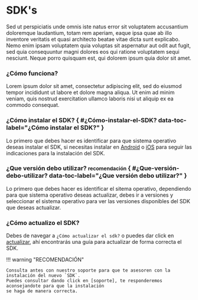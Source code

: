 # SDK's
Sed ut perspiciatis unde omnis iste natus error sit voluptatem accusantium doloremque laudantium, totam rem aperiam, eaque ipsa quae ab illo inventore veritatis et quasi architecto beatae vitae dicta sunt explicabo. Nemo enim ipsam voluptatem quia voluptas sit aspernatur aut odit aut fugit, sed quia consequuntur magni dolores eos qui ratione voluptatem sequi nesciunt. Neque porro quisquam est, qui dolorem ipsum quia dolor sit amet.

### ¿Cómo funciona?
Lorem ipsum dolor sit amet, consectetur adipiscing elit, sed do eiusmod tempor incididunt ut labore et dolore magna aliqua. Ut enim ad minim veniam, quis nostrud exercitation ullamco laboris nisi ut aliquip ex ea commodo consequat.

### ¿Cómo instalar el SDK? { #¿Cómo-instalar-el-SDK? data-toc-label="¿Cómo instalar el SDK?" }
Lo primero que debes hacer es identificar para que sistema operativo deseas instalar el SDK, si necesitas instalar en [Android] o [iOS] para seguir las indicaciones para la instalación del SDK.

### ¿Que versión debo utilizar? <small>recomendación</small> { #¿Que-versión-debo-utilizar? data-toc-label="¿Que versión debo utilizar?" }
Lo primero que debes hacer es identificar el sitema operativo, dependiendo para que sistema operativo deseas actualizar, debes ir a versiones y seleccionar el sistema operativo para ver las versiones disponibles del SDK que deseas actualizar.

### ¿Cómo actualizo el SDK?
Debes de navegar a `¿Cómo actualizar el sdk?` o puedes dar click en [actualizar], ahí encontrarás una guía para actualizar de forma correcta el SDK.

!!! warning "RECOMENDACIÓN"

    Consulta antes con nuestro soporte para que te asesoren con la instalación del nuevo `SDK`.
    Puedes consultar dando click en [soporte], te responderemos aconsejandote para que la instalación 
    se haga de manera correcta.

[Android]: android.md
[iOS]: ios.md
[actualizar]: upgrades/update-sdk.md
[soporte]: https://soporte.develsystems.com/